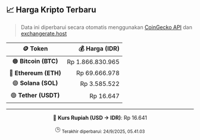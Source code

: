 

<!-- HARGA_KRIPTO -->
## 📈 Harga Kripto Terbaru

> Data ini diperbarui secara otomatis menggunakan [CoinGecko API](https://www.coingecko.com/) dan [exchangerate.host](https://exchangerate.host/)

<div align="center">

| 🪙 Token | 💰 Harga (IDR) |
|:------:|---------------:|
| 🟠 **Bitcoin (BTC)**   | Rp 1.866.830.965 |
| 🔵 **Ethereum (ETH)**  | Rp 69.666.978 |
| 🟣 **Solana (SOL)**    | Rp 3.585.522 |
| 🟢 **Tether (USDT)**   | Rp 16.647 |

---

💱 **Kurs Rupiah (USD → IDR)**: Rp 16.641

🕒 <sub>Terakhir diperbarui: 24/9/2025, 05.41.03</sub>

</div>
<!-- /HARGA_KRIPTO -->